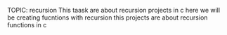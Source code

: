 TOPIC: recursion
This taask are about recursion projects in c
here we will be creating fucntions with recursion
this projects are about recursion functions in c
